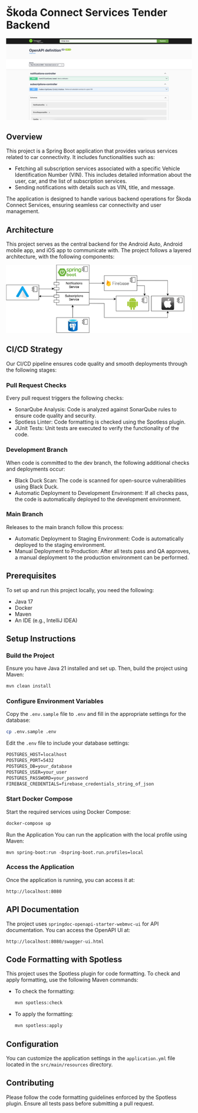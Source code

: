 # Škoda Connect Services Tender Backend

![swagger.png](docs/swagger.png)

## Overview
This project is a Spring Boot application that provides various services related to car connectivity. It includes functionalities such as:  

* Fetching all subscription services associated with a specific Vehicle Identification Number (VIN). This includes detailed information about the user, car, and the list of subscription services.
* Sending notifications with details such as VIN, title, and message.

The application is designed to handle various backend operations for Škoda Connect Services, ensuring seamless car connectivity and user management.

## Architecture
This project serves as the central backend for the Android Auto, Android mobile app, and iOS app to communicate with. The project follows a layered architecture, with the following components:

![overview.png](docs/overview.png)

## CI/CD Strategy
Our CI/CD pipeline ensures code quality and smooth deployments through the following stages:  

### Pull Request Checks
Every pull request triggers the following checks:

* SonarQube Analysis: Code is analyzed against SonarQube rules to ensure code quality and security.
* Spotless Linter: Code formatting is checked using the Spotless plugin.
* JUnit Tests: Unit tests are executed to verify the functionality of the code.

### Development Branch
When code is committed to the dev branch, the following additional checks and deployments occur:  

* Black Duck Scan: The code is scanned for open-source vulnerabilities using Black Duck.
* Automatic Deployment to Development Environment: If all checks pass, the code is automatically deployed to the development environment.

### Main Branch
Releases to the main branch follow this process:

* Automatic Deployment to Staging Environment: Code is automatically deployed to the staging environment.
* Manual Deployment to Production: After all tests pass and QA approves, a manual deployment to the production environment can be performed.

## Prerequisites
To set up and run this project locally, you need the following:

- Java 17
- Docker
- Maven
- An IDE (e.g., IntelliJ IDEA)

## Setup Instructions

### Build the Project
Ensure you have Java 21 installed and set up. Then, build the project using Maven:
```sh
mvn clean install
```

### Configure Environment Variables
Copy the `.env.sample` file to `.env` and fill in the appropriate settings for the database:
```sh
cp .env.sample .env
```
Edit the `.env` file to include your database settings:
```dotenv
POSTGRES_HOST=localhost
POSTGRES_PORT=5432
POSTGRES_DB=your_database
POSTGRES_USER=your_user
POSTGRES_PASSWORD=your_password
FIREBASE_CREDENTIALS=firebase_credentials_string_of_json
```

### Start Docker Compose
Start the required services using Docker Compose:
```sh
docker-compose up
```

Run the Application
You can run the application with the local profile using Maven:
```
mvn spring-boot:run -Dspring-boot.run.profiles=local
```

### Access the Application
Once the application is running, you can access it at:
```
http://localhost:8080
```

## API Documentation
The project uses `springdoc-openapi-starter-webmvc-ui` for API documentation. You can access the OpenAPI UI at:
```
http://localhost:8080/swagger-ui.html
```

## Code Formatting with Spotless
This project uses the Spotless plugin for code formatting. To check and apply formatting, use the following Maven commands:

- To check the formatting:
  ```sh
  mvn spotless:check
  ```

- To apply the formatting:
  ```sh
  mvn spotless:apply
  ```

## Configuration
You can customize the application settings in the `application.yml` file located in the `src/main/resources` directory.

## Contributing
Please follow the code formatting guidelines enforced by the Spotless plugin. Ensure all tests pass before submitting a pull request.
